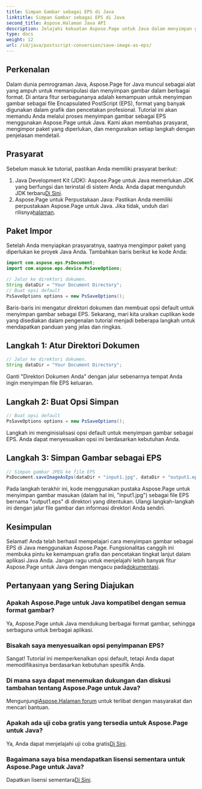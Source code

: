 ```yaml
---
title: Simpan Gambar sebagai EPS di Java
linktitle: Simpan Gambar sebagai EPS di Java
second_title: Aspose.Halaman Java API
description: Jelajahi kekuatan Aspose.Page untuk Java dalam menyimpan gambar sebagai EPS dengan mudah. Tingkatkan kemampuan grafis dan pencetakan Anda dengan perpustakaan Java serbaguna ini.
type: docs
weight: 12
url: /id/java/postscript-conversion/save-image-as-eps/
---
```

## Perkenalan
Dalam dunia pemrograman Java, Aspose.Page for Java muncul sebagai alat yang ampuh untuk memanipulasi dan menyimpan gambar dalam berbagai format. Di antara fitur serbagunanya adalah kemampuan untuk menyimpan gambar sebagai file Encapsulated PostScript (EPS), format yang banyak digunakan dalam grafik dan pencetakan profesional.
Tutorial ini akan memandu Anda melalui proses menyimpan gambar sebagai EPS menggunakan Aspose.Page untuk Java. Kami akan membahas prasyarat, mengimpor paket yang diperlukan, dan menguraikan setiap langkah dengan penjelasan mendetail.
## Prasyarat
Sebelum masuk ke tutorial, pastikan Anda memiliki prasyarat berikut:
1.  Java Development Kit (JDK): Aspose.Page untuk Java memerlukan JDK yang berfungsi dan terinstal di sistem Anda. Anda dapat mengunduh JDK terbaru[Di Sini](https://www.oracle.com/java/technologies/javase-downloads.html).
2.  Aspose.Page untuk Perpustakaan Java: Pastikan Anda memiliki perpustakaan Aspose.Page untuk Java. Jika tidak, unduh dari rilisnya[halaman](https://releases.aspose.com/page/java/).
## Paket Impor
Setelah Anda menyiapkan prasyaratnya, saatnya mengimpor paket yang diperlukan ke proyek Java Anda. Tambahkan baris berikut ke kode Anda:
```java
import com.aspose.eps.PsDocument;
import com.aspose.eps.device.PsSaveOptions;

// Jalur ke direktori dokumen.
String dataDir = "Your Document Directory";
// Buat opsi default
PsSaveOptions options = new PsSaveOptions();
```
Baris-baris ini mengatur direktori dokumen dan membuat opsi default untuk menyimpan gambar sebagai EPS.
Sekarang, mari kita uraikan cuplikan kode yang disediakan dalam pengenalan tutorial menjadi beberapa langkah untuk mendapatkan panduan yang jelas dan ringkas.
## Langkah 1: Atur Direktori Dokumen
```java
// Jalur ke direktori dokumen.
String dataDir = "Your Document Directory";
```
Ganti "Direktori Dokumen Anda" dengan jalur sebenarnya tempat Anda ingin menyimpan file EPS keluaran.
## Langkah 2: Buat Opsi Simpan
```java
// Buat opsi default
PsSaveOptions options = new PsSaveOptions();
```
Langkah ini menginisialisasi opsi default untuk menyimpan gambar sebagai EPS. Anda dapat menyesuaikan opsi ini berdasarkan kebutuhan Anda.
## Langkah 3: Simpan Gambar sebagai EPS
```java
// Simpan gambar JPEG ke file EPS
PsDocument.saveImageAsEps(dataDir + "input1.jpg", dataDir + "output1.eps", options);
```
Pada langkah terakhir ini, kode menggunakan pustaka Aspose.Page untuk menyimpan gambar masukan (dalam hal ini, "input1.jpg") sebagai file EPS bernama "output1.eps" di direktori yang ditentukan.
Ulangi langkah-langkah ini dengan jalur file gambar dan informasi direktori Anda sendiri.
## Kesimpulan
Selamat! Anda telah berhasil mempelajari cara menyimpan gambar sebagai EPS di Java menggunakan Aspose.Page. Fungsionalitas canggih ini membuka pintu ke kemampuan grafis dan pencetakan tingkat lanjut dalam aplikasi Java Anda.
 Jangan ragu untuk menjelajahi lebih banyak fitur Aspose.Page untuk Java dengan mengacu pada[dokumentasi](https://reference.aspose.com/page/java/).
## Pertanyaan yang Sering Diajukan
### Apakah Aspose.Page untuk Java kompatibel dengan semua format gambar?
Ya, Aspose.Page untuk Java mendukung berbagai format gambar, sehingga serbaguna untuk berbagai aplikasi.
### Bisakah saya menyesuaikan opsi penyimpanan EPS?
Sangat! Tutorial ini memperkenalkan opsi default, tetapi Anda dapat memodifikasinya berdasarkan kebutuhan spesifik Anda.
### Di mana saya dapat menemukan dukungan dan diskusi tambahan tentang Aspose.Page untuk Java?
 Mengunjungi[Aspose.Halaman forum](https://forum.aspose.com/c/page/39) untuk terlibat dengan masyarakat dan mencari bantuan.
### Apakah ada uji coba gratis yang tersedia untuk Aspose.Page untuk Java?
 Ya, Anda dapat menjelajahi uji coba gratis[Di Sini](https://releases.aspose.com/).
### Bagaimana saya bisa mendapatkan lisensi sementara untuk Aspose.Page untuk Java?
 Dapatkan lisensi sementara[Di Sini](https://purchase.aspose.com/temporary-license/).